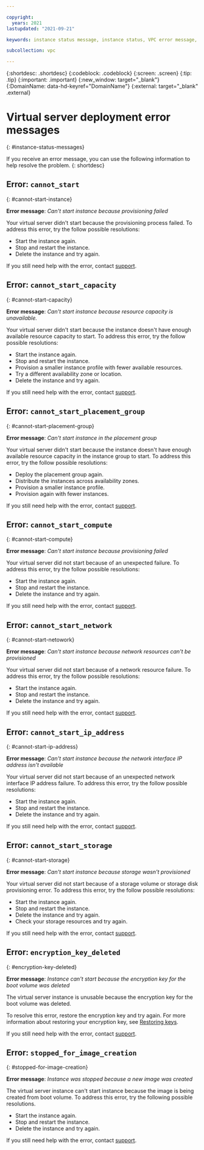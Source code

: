```yaml
---

copyright:
  years: 2021
lastupdated: "2021-09-21"

keywords: instance status message, instance status, VPC error message, error message

subcollection: vpc

---
```


{:shortdesc: .shortdesc}
{:codeblock: .codeblock}
{:screen: .screen}
{:tip: .tip}
{:important: .important}
{:new_window: target="_blank"}
{:DomainName: data-hd-keyref="DomainName"}
{:external: target="_blank" .external}

#  Virtual server deployment error messages
{: #instance-status-messages}

If you receive an error message, you can use the following information to help resolve the problem.
{: shortdesc}

## Error: `cannot_start`
{: #cannot-start-instance}

**Error message**: _Can't start instance because provisioning failed_

Your virtual server didn't start because the provisioning process failed. To address this error, try the follow possible resolutions: 

* Start the instance again.
* Stop and restart the instance.
* Delete the instance and try again.

If you still need help with the error, contact [support](/docs/vpc?topic=vpc-getting-help).

## Error: `cannot_start_capacity`
{: #cannot-start-capacity}

**Error message**: _Can't start instance because resource capacity is unavailable._

Your virtual server didn't start because the instance doesn't have enough available resource capacity to start. To address this error, try the follow possible resolutions: 

* Start the instance again.
* Stop and restart the instance.
* Provision a smaller instance profile with fewer available resources.
* Try a different availability zone or location.
* Delete the instance and try again.

If you still need help with the error, contact [support](/docs/vpc?topic=vpc-getting-help).

## Error: `cannot_start_placement_group`
{: #cannot-start-placement-group}

**Error message**: _Can't start instance in the placement group_

Your virtual server didn't start because the instance doesn't have enough available resource capacity in the instance group to start. To address this error, try the follow possible resolutions: 

* Deploy the placement group again.
* Distribute the instances across availability zones.
* Provision a smaller instance profile.
* Provision again with fewer instances.

If you still need help with the error, contact [support](/docs/vpc?topic=vpc-getting-help).

## Error: `cannot_start_compute`
{: #cannot-start-compute}

**Error message**: _Can't start instance because provisioning failed_

Your virtual server did not start because of an unexpected failure. To address this error, try the follow possible resolutions: 

* Start the instance again.
* Stop and restart the instance.
* Delete the instance and try again.

If you still need help with the error, contact [support](/docs/vpc?topic=vpc-getting-help).

## Error: `cannot_start_network`
{: #cannot-start-netowork}

**Error message**: _Can't start instance because network resources can't be provisioned_

Your virtual server did not start because of a network resource failure. To address this error, try the follow possible resolutions: 

* Start the instance again.
* Stop and restart the instance.
* Delete the instance and try again.

If you still need help with the error, contact [support](/docs/vpc?topic=vpc-getting-help).

## Error: `cannot_start_ip_address`
{: #cannot-start-ip-address}

**Error message**: _Can't start instance because the network interface IP address isn't available_

Your virtual server did not start because of an unexpected network interface IP address failure. To address this error, try the follow possible resolutions: 

* Start the instance again.
* Stop and restart the instance.
* Delete the instance and try again.

If you still need help with the error, contact [support](/docs/vpc?topic=vpc-getting-help).

## Error: `cannot_start_storage`
{: #cannot-start-storage}

**Error message**: _Can't start instance because storage wasn't provisioned_

Your virtual server did not start because of a storage volume or storage disk provisioning error. To address this error, try the follow possible resolutions: 

* Start the instance again.
* Stop and restart the instance.
* Delete the instance and try again.
* Check your storage resources and try again.

If you still need help with the error, contact [support](/docs/vpc?topic=vpc-getting-help).

## Error: `encryption_key_deleted`
{: #encryption-key-deleted}

**Error message**: _Instance can't start because the encryption key for the boot volume was deleted_

The virtual server instance is unusable because the encryption key for the boot volume was deleted.

To resolve this error, restore the encryption key and try again. For more information about restoring your encryption key, see [Restoring keys](/docs/key-protect?topic=key-protect-restore-keys&interface=ui).

If you still need help with the error, contact [support](/docs/vpc?topic=vpc-getting-help).

## Error: `stopped_for_image_creation`
{: #stopped-for-image-creation}

**Error message**: _Instance was stopped because a new image was created_

The virtual server instance can't start instance because the image is being created from boot volume. To address this error, try the following possible resolutions.

* Start the instance again.
* Stop and restart the instance.
* Delete the instance and try again.

If you still need help with the error, contact [support](/docs/vpc?topic=vpc-getting-help).
